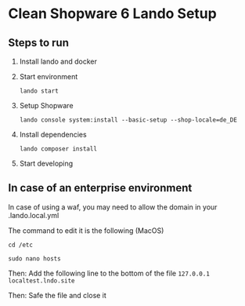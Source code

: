 # Clean Shopware 6 Lando Setup

## Steps to run

1. Install lando and docker
2. Start environment
   
    ``lando start``
3. Setup Shopware

    ``lando console system:install --basic-setup --shop-locale=de_DE``

4. Install dependencies

    ``lando composer install``

5. Start developing

## In case of an enterprise environment

In case of using a waf, you may need to allow the domain in your .lando.local.yml

The command to edit it is the following (MacOS)

`` cd /etc ``

`` sudo nano hosts ``

Then: Add the following line to the bottom of the file
`` 127.0.0.1       localtest.lndo.site ``

Then: Safe the file and close it